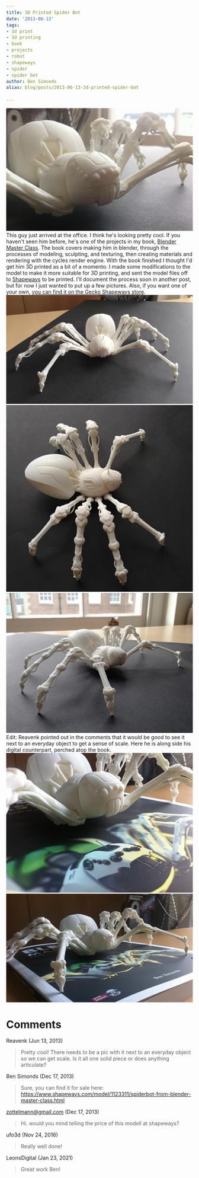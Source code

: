```yaml
---
title: 3D Printed Spider Bot
date: '2013-06-13'
tags:
- 3d print
- 3d printing
- book
- projects
- robot
- shapeways
- spider
- spider bot
author: Ben Simonds
alias: blog/posts/2013-06-13-3d-printed-spider-bot

---
```


[![Spider2](/images/old/spider2.jpg?w=950)](/images/old/spider2.jpg) This guy just arrived at the office. I think he's looking pretty cool. If you haven't seen him before, he's one of the projects in my book, [Blender Master Class](http://bensimonds.com/2013/01/04/blender-master-class-a-hands-on-guide-to-modeling-sculpting-materials-and-rendering/). The book covers making him in blender, through the processes of modeling, sculpting, and texturing, then creating materials and rendering with the cycles render engine. With the book finished I thought I'd get him 3D printed as a bit of a momento. I made some modifications to the model to make it more suitable for 3D printing, and sent the model files off to [Shapeways](http://www.shapeways.com/) to be printed. I'll document the process soon in another post, but for now I just wanted to put up a few pictures. Also, if you want one of your own, [you can find it on the Gecko Shapeways store](http://www.shapeways.com/model/1123311/spiderbot-from-blender-master-class.html). [![Spider4](/images/old/spider4.jpg?w=950)](/images/old/spider4.jpg) [![Spider3](/images/old/spider3.jpg?w=950)](/images/old/spider3.jpg) [![Spider1](/images/old/spider1.jpg?w=950)](/images/old/spider1.jpg) Edit: Reavenk pointed out in the comments that it would be good to see it next to an everyday object to get a sense of scale. Here he is along side his digital counterpart, perched atop the book. [![Spider5](/images/old/spider5.jpg?w=950)](/images/old/spider5.jpg) [![Spider6](/images/old/spider6.jpg?w=950)](/images/old/spider6.jpg)





# Comments


Reavenk (Jun 13, 2013)
> Pretty cool! There needs to be a pic with it next to an everyday object so we can get scale. Is it all one solid piece or does anything articulate?

Ben Simonds (Dec 17, 2013)
> Sure, you can find it for sale here:
> https://www.shapeways.com/model/1123311/spiderbot-from-blender-master-class.html

zottelmann@gmail.com (Dec 17, 2013)
> Hi. would you mind telling the price of this modell at shapeways?

ufo3d (Nov 24, 2016)
> Really well done!

LeonsDigital (Jan 23, 2021)
> Great work Ben!
